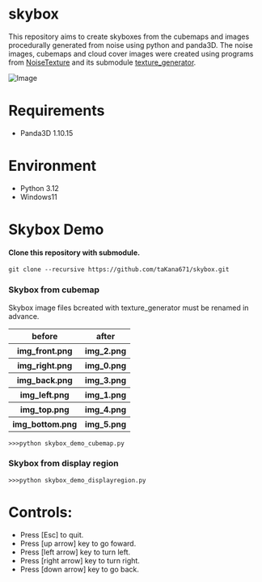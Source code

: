 # skybox

This repository aims to create skyboxes from the cubemaps and images procedurally generated from noise using python and panda3D.
The noise images, cubemaps and cloud cover images were created using programs from [NoiseTexture](https://github.com/taKana671/NoiseTexture) and its submodule [texture_generator](https://github.com/taKana671/texture_generator).

![Image](https://github.com/user-attachments/assets/f3e1044c-570f-417f-9a9b-b13f91b984bc)

# Requirements
* Panda3D 1.10.15
  
# Environment
* Python 3.12
* Windows11

# Skybox Demo

#### Clone this repository with submodule.
```
git clone --recursive https://github.com/taKana671/skybox.git
```

### Skybox from cubemap
Skybox image files bcreated with texture_generator must be renamed in advance.

<table>
    <tr>
      <th>before</th>
      <th>after</th>
    </tr>
    <tr>
      <th>img_front.png</th>
      <th>img_2.png</th>
    </tr>
    <tr>
      <th>img_right.png</th>
      <th>img_0.png</th>
    </tr>
    <tr>
      <th>img_back.png</th>
      <th>img_3.png</th>
    </tr>
    <tr>
      <th>img_left.png</th>
      <th>img_1.png</th>
    </tr>
    <tr>
      <th>img_top.png</th>
      <th>img_4.png</th>
    </tr>
    <tr>
      <th>img_bottom.png</th>
      <th>img_5.png</th>
    </tr>
</table>    
    
```
>>>python skybox_demo_cubemap.py
```

### Skybox from display region
```
>>>python skybox_demo_displayregion.py
```

# Controls:
* Press [Esc] to quit.
* Press [up arrow] key to go foward.
* Press [left arrow] key to turn left.
* Press [right arrow] key to turn right.
* Press [down arrow] key to go back.



